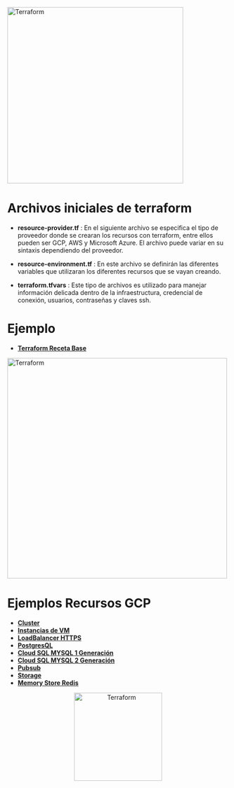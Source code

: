 
<img alt="Terraform" src="https://cdn.rawgit.com/hashicorp/terraform-website/master/content/source/assets/images/logo-hashicorp.svg"
 width="400px" high="200xp"> 


Archivos iniciales de  terraform 
================================

- **resource-provider.tf** : En el siguiente archivo se especifica el tipo de proveedor donde se crearan los recursos con terraform, entre ellos pueden ser GCP, AWS y Microsoft Azure. El archivo puede variar en su sintaxis dependiendo del proveedor.

- **resource-environment.tf** : En este archivo se definirán las diferentes variables que utilizaran los diferentes recursos que se vayan creando.

- **terraform.tfvars** : Este tipo de archivos es utilizado para manejar información delicada dentro de la infraestructura, credencial de conexión, usuarios, contraseñas y claves ssh.  

Ejemplo  
==============

- [**Terraform Receta Base**](http://www.google.com)

<img alt="Terraform" src="https://www.paradigmadigital.com/wp-content/uploads/2015/03/CloudPlatform_HorizontalLockup.png"
 width="500px" high="200xp">

Ejemplos Recursos GCP  
=====================

- [**Cluster**](http://www.google.com)
- [**Instancias de VM**](http://www.google.com)
- [**LoadBalancer HTTPS**](http://www.google.com)
- [**PostgresQL**](http://www.google.com)
- [**Cloud SQL MYSQL 1 Generación**](http://www.google.com)
- [**Cloud SQL MYSQL 2 Generación**](http://www.google.com)
- [**Pubsub**](http://www.google.com)
- [**Storage**](http://www.google.com)
- [**Memory Store Redis**](http://www.google.com)


<p align="center"> <img alt="Terraform" src="https://www.zentagroup.com/images/logotipos/logotipo-zenta-c.svg"
 width="200px" high="200xp" align="middle"></p>
